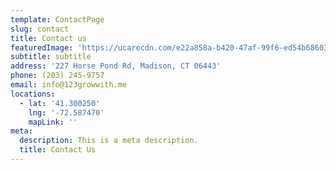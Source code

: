 ```yaml
---
template: ContactPage
slug: contact
title: Contact us
featuredImage: 'https://ucarecdn.com/e22a858a-b420-47af-99f6-ed54b6860333/'
subtitle: subtitle
address: '227 Horse Pond Rd, Madison, CT 06443'
phone: (203) 245-9757
email: info@123growwith.me
locations:
  - lat: '41.300250'
    lng: '-72.587470'
    mapLink: ''
meta:
  description: This is a meta description.
  title: Contact Us
---
```


